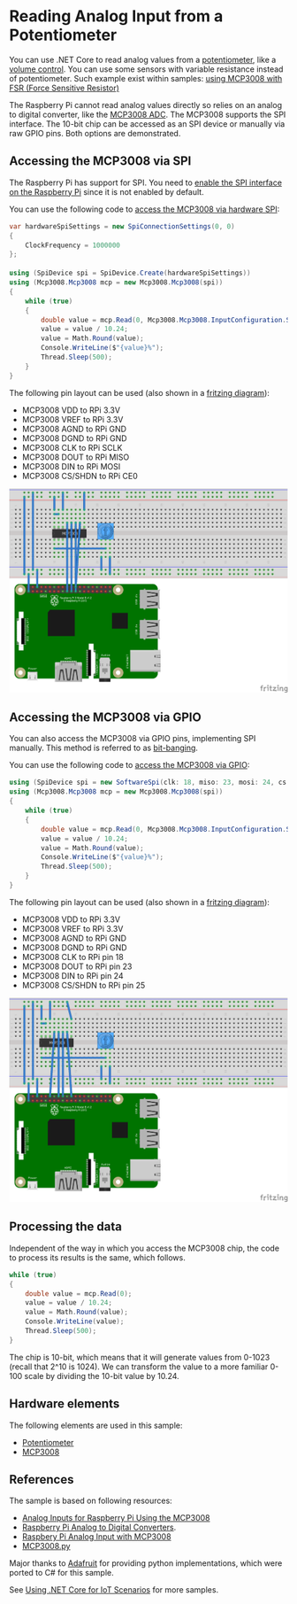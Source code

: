 # Reading Analog Input from a Potentiometer

You can use .NET Core to read analog values from a [potentiometer](https://en.wikipedia.org/wiki/Trimmer_(electronics)), like a [volume control](https://www.adafruit.com/product/356). You can use some sensors with variable resistance instead of potentiometer. Such example exist within samples: [using MCP3008 with FSR (Force Sensitive Resistor)](../../../../samples/force-sensitive-resistor/README.md)   

The Raspberry Pi cannot read analog values directly so relies on an analog to digital converter, like the [MCP3008 ADC](https://www.adafruit.com/product/856). The MCP3008 supports the SPI interface. The 10-bit chip can be accessed as an SPI device or manually via raw GPIO pins. Both options are demonstrated.

## Accessing the MCP3008 via SPI

The Raspberry Pi has support for SPI. You need to [enable the SPI interface on the Raspberry Pi](https://www.raspberrypi-spy.co.uk/2014/08/enabling-the-spi-interface-on-the-raspberry-pi/) since it is not enabled by default.

You can use the following code to [access the MCP3008 via hardware SPI](Mcp3008.Sample.cs):

```csharp
var hardwareSpiSettings = new SpiConnectionSettings(0, 0)
{
    ClockFrequency = 1000000
};

using (SpiDevice spi = SpiDevice.Create(hardwareSpiSettings))
using (Mcp3008.Mcp3008 mcp = new Mcp3008.Mcp3008(spi))
{
    while (true)
    {
        double value = mcp.Read(0, Mcp3008.Mcp3008.InputConfiguration.SingleEnded);
        value = value / 10.24;
        value = Math.Round(value);
        Console.WriteLine($"{value}%");
        Thread.Sleep(500);
    }
}
```

The following pin layout can be used (also shown in a [fritzing diagram](rpi-trimpot-spi.fzz)):

* MCP3008 VDD to RPi 3.3V
* MCP3008 VREF to RPi 3.3V
* MCP3008 AGND to RPi GND
* MCP3008 DGND to RPi GND
* MCP3008 CLK to RPi SCLK
* MCP3008 DOUT to RPi MISO
* MCP3008 DIN to RPi MOSI
* MCP3008 CS/SHDN to RPi CE0

![Raspberry Pi Breadboard diagram](rpi-trimpot_spi.png)


## Accessing the MCP3008 via GPIO

You can also access the MCP3008 via GPIO pins, implementing SPI manually. This method is referred to as [bit-banging](https://en.wikipedia.org/wiki/Serial_Peripheral_Interface#Example_of_bit-banging_the_master_protocol).

You can use the following code to [access the MCP3008 via GPIO](Mcp3008.Sample.cs):

```csharp
using (SpiDevice spi = new SoftwareSpi(clk: 18, miso: 23, mosi: 24, cs: 25))
using (Mcp3008.Mcp3008 mcp = new Mcp3008.Mcp3008(spi))
{
    while (true)
    {
        double value = mcp.Read(0, Mcp3008.Mcp3008.InputConfiguration.SingleEnded);
        value = value / 10.24;
        value = Math.Round(value);
        Console.WriteLine($"{value}%");
        Thread.Sleep(500);
    }
}
```

The following pin layout can be used (also shown in a [fritzing diagram](rpi-trimpot-gpio.fzz)):

* MCP3008 VDD to RPi 3.3V
* MCP3008 VREF to RPi 3.3V
* MCP3008 AGND to RPi GND
* MCP3008 DGND to RPi GND
* MCP3008 CLK to RPi pin 18
* MCP3008 DOUT to RPi pin 23
* MCP3008 DIN to RPi pin 24
* MCP3008 CS/SHDN to RPi pin 25

![Raspberry Pi Breadboard diagram](rpi-trimpot_gpio.png)

## Processing the data

Independent of the way in which you access the MCP3008 chip, the code to process its results is the same, which follows.

```csharp
while (true)
{
    double value = mcp.Read(0);
    value = value / 10.24;
    value = Math.Round(value);
    Console.WriteLine(value);
    Thread.Sleep(500);
}
```

The chip is 10-bit, which means that it will generate values from 0-1023 (recall that 2^10 is 1024). We can transform the value to a more familiar 0-100 scale by dividing the 10-bit value by 10.24.

## Hardware elements

The following elements are used in this sample:

* [Potentiometer](https://www.adafruit.com/product/356)
* [MCP3008](https://www.adafruit.com/product/856)

## References

The sample is based on following resources:

* [Analog Inputs for Raspberry Pi Using the MCP3008](https://learn.adafruit.com/reading-a-analog-in-and-controlling-audio-volume-with-the-raspberry-pi) 
* [Raspberry Pi Analog to Digital Converters](https://learn.adafruit.com/raspberry-pi-analog-to-digital-converters).
* [Raspbery Pi Analog Input with MCP3008](https://gist.github.com/ladyada/3151375)
* [MCP3008.py](https://github.com/adafruit/Adafruit_Python_MCP3008/blob/master/Adafruit_MCP3008/MCP3008.py)

Major thanks to [Adafruit](https://adafruit.com) for providing python implementations, which were ported to C# for this sample.

See [Using .NET Core for IoT Scenarios](../README.md) for more samples.
